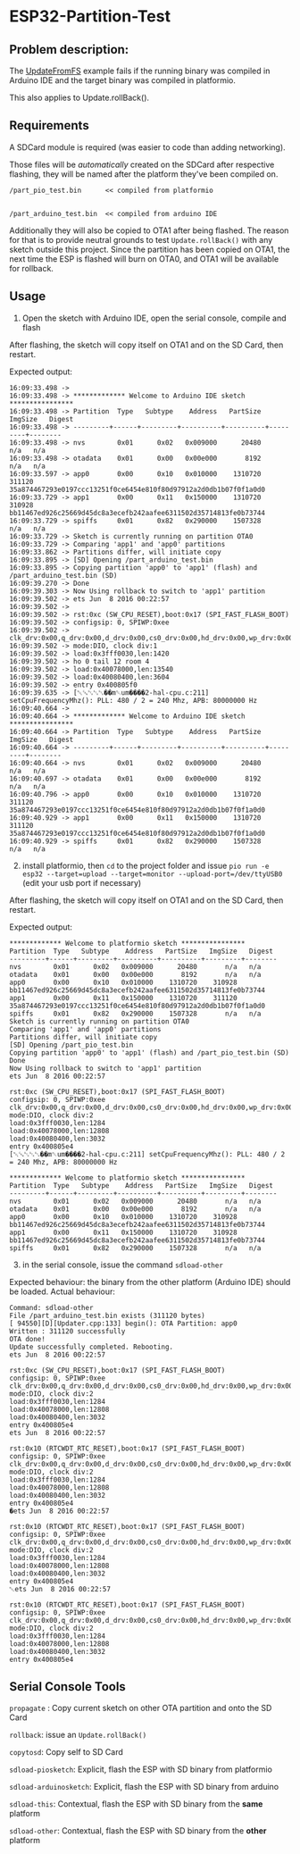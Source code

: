 # ESP32-Partition-Test

## Problem description:


The [UpdateFromFS](https://github.com/espressif/arduino-esp32/blob/master/libraries/Update/examples/SD_Update/SD_Update.ino)
example fails if the running binary was compiled in Arduino IDE and the target binary was compiled in platformio.

This also applies to Update.rollBack().

## Requirements

A SDCard module is required (was easier to code than adding networking).

Those files will be *automatically* created on the SDCard after respective flashing, they will be named after the platform they've been compiled on.

    /part_pio_test.bin      << compiled from platformio


    /part_arduino_test.bin  << compiled from arduino IDE


Additionally they will also be copied to OTA1 after being flashed.
The reason for that is to provide neutral grounds to test `Update.rollBack()` with any sketch outside this project.
Since the partition has been copied on OTA1, the next time the ESP is flashed will burn on OTA0, and OTA1 will be available for rollback.


## Usage

1) Open the sketch with Arduino IDE, open the serial console, compile and flash

After flashing, the sketch will copy itself on OTA1 and on the SD Card, then restart.

Expected output:

```log
16:09:33.498 ->
16:09:33.498 -> ************* Welcome to Arduino IDE sketch ****************
16:09:33.498 -> Partition  Type   Subtype    Address   PartSize   ImgSize   Digest
16:09:33.498 -> ---------+------+---------+----------+----------+---------+--------
16:09:33.498 -> nvs        0x01      0x02   0x009000      20480       n/a   n/a
16:09:33.498 -> otadata    0x01      0x00   0x00e000       8192       n/a   n/a
16:09:33.597 -> app0       0x00      0x10   0x010000    1310720    311120   35a874467293e0197ccc13251f0ce6454e810f80d97912a2d0db1b07f0f1a0d0
16:09:33.729 -> app1       0x00      0x11   0x150000    1310720    310928   bb11467ed926c25669d45dc8a3ecefb242aafee6311502d35714813fe0b73744
16:09:33.729 -> spiffs     0x01      0x82   0x290000    1507328       n/a   n/a
16:09:33.729 -> Sketch is currently running on partition OTA0
16:09:33.729 -> Comparing 'app1' and 'app0' partitions
16:09:33.862 -> Partitions differ, will initiate copy
16:09:33.895 -> [SD] Opening /part_arduino_test.bin
16:09:33.895 -> Copying partition 'app0' to 'app1' (flash) and /part_arduino_test.bin (SD)
16:09:39.270 -> Done
16:09:39.303 -> Now Using rollback to switch to 'app1' partition
16:09:39.502 -> ets Jun  8 2016 00:22:57
16:09:39.502 ->
16:09:39.502 -> rst:0xc (SW_CPU_RESET),boot:0x17 (SPI_FAST_FLASH_BOOT)
16:09:39.502 -> configsip: 0, SPIWP:0xee
16:09:39.502 -> clk_drv:0x00,q_drv:0x00,d_drv:0x00,cs0_drv:0x00,hd_drv:0x00,wp_drv:0x00
16:09:39.502 -> mode:DIO, clock div:1
16:09:39.502 -> load:0x3fff0030,len:1420
16:09:39.502 -> ho 0 tail 12 room 4
16:09:39.502 -> load:0x40078000,len:13540
16:09:39.502 -> load:0x40080400,len:3604
16:09:39.502 -> entry 0x400805f0
16:09:39.635 -> [␀␘␂␂␂��m␑um����2-hal-cpu.c:211] setCpuFrequencyMhz(): PLL: 480 / 2 = 240 Mhz, APB: 80000000 Hz
16:09:40.664 ->
16:09:40.664 -> ************* Welcome to Arduino IDE sketch ****************
16:09:40.664 -> Partition  Type   Subtype    Address   PartSize   ImgSize   Digest
16:09:40.664 -> ---------+------+---------+----------+----------+---------+--------
16:09:40.664 -> nvs        0x01      0x02   0x009000      20480       n/a   n/a
16:09:40.697 -> otadata    0x01      0x00   0x00e000       8192       n/a   n/a
16:09:40.796 -> app0       0x00      0x10   0x010000    1310720    311120   35a874467293e0197ccc13251f0ce6454e810f80d97912a2d0db1b07f0f1a0d0
16:09:40.929 -> app1       0x00      0x11   0x150000    1310720    311120   35a874467293e0197ccc13251f0ce6454e810f80d97912a2d0db1b07f0f1a0d0
16:09:40.929 -> spiffs     0x01      0x82   0x290000    1507328       n/a   n/a

```



2) install platformio, then `cd` to the project folder and issue `pio run -e esp32 --target=upload --target=monitor --upload-port=/dev/ttyUSB0` (edit your usb port if necessary)

After flashing, the sketch will copy itself on OTA1 and on the SD Card, then restart.

Expected output:

```log
************* Welcome to platformio sketch ****************
Partition  Type   Subtype    Address   PartSize   ImgSize   Digest
---------+------+---------+----------+----------+---------+--------
nvs        0x01      0x02   0x009000      20480       n/a   n/a
otadata    0x01      0x00   0x00e000       8192       n/a   n/a
app0       0x00      0x10   0x010000    1310720    310928   bb11467ed926c25669d45dc8a3ecefb242aafee6311502d35714813fe0b73744
app1       0x00      0x11   0x150000    1310720    311120   35a874467293e0197ccc13251f0ce6454e810f80d97912a2d0db1b07f0f1a0d0
spiffs     0x01      0x82   0x290000    1507328       n/a   n/a
Sketch is currently running on partition OTA0
Comparing 'app1' and 'app0' partitions
Partitions differ, will initiate copy
[SD] Opening /part_pio_test.bin
Copying partition 'app0' to 'app1' (flash) and /part_pio_test.bin (SD)
Done
Now Using rollback to switch to 'app1' partition
ets Jun  8 2016 00:22:57

rst:0xc (SW_CPU_RESET),boot:0x17 (SPI_FAST_FLASH_BOOT)
configsip: 0, SPIWP:0xee
clk_drv:0x00,q_drv:0x00,d_drv:0x00,cs0_drv:0x00,hd_drv:0x00,wp_drv:0x00
mode:DIO, clock div:2
load:0x3fff0030,len:1284
load:0x40078000,len:12808
load:0x40080400,len:3032
entry 0x400805e4
[␀␘␂␂␂��m␑um����2-hal-cpu.c:211] setCpuFrequencyMhz(): PLL: 480 / 2 = 240 Mhz, APB: 80000000 Hz

************* Welcome to platformio sketch ****************
Partition  Type   Subtype    Address   PartSize   ImgSize   Digest
---------+------+---------+----------+----------+---------+--------
nvs        0x01      0x02   0x009000      20480       n/a   n/a
otadata    0x01      0x00   0x00e000       8192       n/a   n/a
app0       0x00      0x10   0x010000    1310720    310928   bb11467ed926c25669d45dc8a3ecefb242aafee6311502d35714813fe0b73744
app1       0x00      0x11   0x150000    1310720    310928   bb11467ed926c25669d45dc8a3ecefb242aafee6311502d35714813fe0b73744
spiffs     0x01      0x82   0x290000    1507328       n/a   n/a

```


3) in the serial console, issue the command `sdload-other`

Expected behaviour: the binary from the other platform (Arduino IDE) should be loaded.
Actual behaviour:

```log
Command: sdload-other
File /part_arduino_test.bin exists (311120 bytes)
[ 94550][D][Updater.cpp:133] begin(): OTA Partition: app0
Written : 311120 successfully
OTA done!
Update successfully completed. Rebooting.
ets Jun  8 2016 00:22:57

rst:0xc (SW_CPU_RESET),boot:0x17 (SPI_FAST_FLASH_BOOT)
configsip: 0, SPIWP:0xee
clk_drv:0x00,q_drv:0x00,d_drv:0x00,cs0_drv:0x00,hd_drv:0x00,wp_drv:0x00
mode:DIO, clock div:2
load:0x3fff0030,len:1284
load:0x40078000,len:12808
load:0x40080400,len:3032
entry 0x400805e4
ets Jun  8 2016 00:22:57

rst:0x10 (RTCWDT_RTC_RESET),boot:0x17 (SPI_FAST_FLASH_BOOT)
configsip: 0, SPIWP:0xee
clk_drv:0x00,q_drv:0x00,d_drv:0x00,cs0_drv:0x00,hd_drv:0x00,wp_drv:0x00
mode:DIO, clock div:2
load:0x3fff0030,len:1284
load:0x40078000,len:12808
load:0x40080400,len:3032
entry 0x400805e4
�ets Jun  8 2016 00:22:57

rst:0x10 (RTCWDT_RTC_RESET),boot:0x17 (SPI_FAST_FLASH_BOOT)
configsip: 0, SPIWP:0xee
clk_drv:0x00,q_drv:0x00,d_drv:0x00,cs0_drv:0x00,hd_drv:0x00,wp_drv:0x00
mode:DIO, clock div:2
load:0x3fff0030,len:1284
load:0x40078000,len:12808
load:0x40080400,len:3032
entry 0x400805e4
␀ets Jun  8 2016 00:22:57

rst:0x10 (RTCWDT_RTC_RESET),boot:0x17 (SPI_FAST_FLASH_BOOT)
configsip: 0, SPIWP:0xee
clk_drv:0x00,q_drv:0x00,d_drv:0x00,cs0_drv:0x00,hd_drv:0x00,wp_drv:0x00
mode:DIO, clock div:2
load:0x3fff0030,len:1284
load:0x40078000,len:12808
load:0x40080400,len:3032
entry 0x400805e4

```



## Serial Console Tools

  `propagate` : Copy current sketch on other OTA partition and onto the SD Card

  `rollback`: issue an `Update.rollBack()`

  `copytosd`: Copy self to SD Card

  `sdload-piosketch`: Explicit, flash the ESP with SD binary from platformio

  `sdload-arduinosketch`: Explicit, flash the ESP with SD binary from arduino

  `sdload-this`: Contextual, flash the ESP with SD binary from the **same** platform

  `sdload-other`: Contextual, flash the ESP with SD binary from the **other** platform


